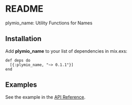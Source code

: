 # README

plymio\_name: Utility Functions for Names

## Installation

Add **plymio\_name** to your list of dependencies in <span class="underline">mix.exs</span>:

    def deps do
      [{:plymio_name, "~> 0.1.1"}]
    end

## Examples

See the example in the [API Reference](<https://hexdocs.pm/plymio_name/readme.html>).